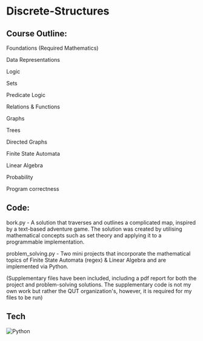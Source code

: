 # Discrete-Structures

## Course Outline:
Foundations (Required Mathematics)

Data Representations

Logic

Sets

Predicate Logic

Relations & Functions

Graphs

Trees

Directed Graphs

Finite State Automata

Linear Algebra

Probability

Program correctness

## Code:
bork.py - A solution that traverses and outlines a complicated map, inspired by a text-based adventure game. The solution was created by utilising mathematical concepts such as set theory and applying it to a programmable implementation.

problem_solving.py - Two mini projects that incorporate the mathematical topics of Finite State Automata (regex) & Linear Algebra and are implemented via Python.

(Supplementary files have been included, including a pdf report for both the project and problem-solving solutions. The supplementary code is not my own work but rather the QUT organization's, however, it is required for my files to be run)

## Tech
![Python](https://img.shields.io/badge/python-3670A0?style=for-the-badge&logo=python&logoColor=ffdd54)
